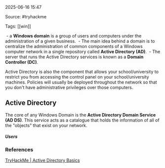 
2025-06-16 15:47

Source: #tryhackme 

Tags: [[win]]

 - a **Windows domain** is a group of users and computers under the administration of a given business. 
 - The main idea behind a domain is to centralize the administration of common components of a Windows computer network in a single repository called **Active Directory (AD)**. 
 - The server that runs the Active Directory services is known as a **Domain Controller (DC)**.

Active Directory is also the component that allows your school/university to restrict you from accessing the control panel on your school/university machines. Policies will usually be deployed throughout the network so that you don't have administrative privileges over those computers.
## Active Directory 

﻿The core of any Windows Domain is the **Active Directory Domain Service (AD DS)**. This service acts as a catalogue that holds the information of all of the "objects" that exist on your network.
##### Users 

### References
[TryHackMe | Active Directory Basics](https://tryhackme.com/room/winadbasics)